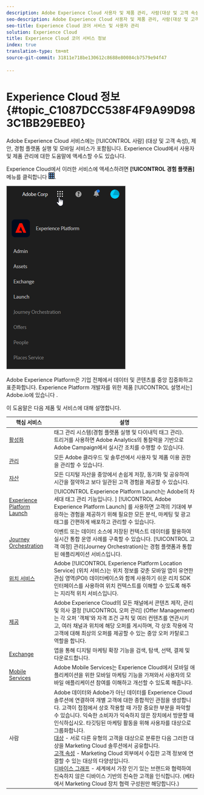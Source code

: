 ```yaml
---
description: Adobe Experience Cloud 사용자 및 제품 관리, 사람(대상 및 고객 속성), 고객 여정 운영, 제안, 장소, 경험 플랫폼 시작 및 모바일 서비스에 대해 알아보십시오.
seo-description: Adobe Experience Cloud 사용자 및 제품 관리, 사람(대상 및 고객 속성), 오퍼, 경험 플랫폼 시작 및 모바일 서비스에 대해 알아보십시오.
seo-title: Experience Cloud 코어 서비스 및 사용자 관리
solution: Experience Cloud
title: Experience Cloud 코어 서비스 정보
index: true
translation-type: tm+mt
source-git-commit: 31811e718be130612c8688e80084cb7579e94f47

---
```



# Experience Cloud 정보 {#topic_C1087DCC538F4F9A99D983C1BB29EBE0}

Adobe Experience Cloud 서비스에는 [!UICONTROL 사람] (대상 및 고객 속성), 제안, 경험 플랫폼 실행 및 모바일 서비스가 포함됩니다. Experience Cloud에서 사용자 및 제품 관리에 대한 도움말에 액세스할 수도 있습니다.

Experience Cloud에서 이러한 서비스에 액세스하려면 **[!UICONTROL 경험 플랫폼]** 메뉴를 클릭합니다 ![](assets/menu-icon.png).

![](assets/platform-core-services.png)

Adobe Experience Platform은 기업 전체에서 데이터 및 콘텐츠를 중앙 집중화하고 표준화합니다. Experience Platform 개발자를 위한 제품 [!UICONTROL 설명서는] Adobe.io에 있습니다 [](https://www.adobe.io/apis/experienceplatform/home/services.html).

이 도움말은 다음 제품 및 서비스에 대해 설명합니다.

| 핵심 서비스 | 설명 |
|--- |--- |
| [활성화](activation/activation.md) | 태그 관리 시스템(경험 플랫폼 실행 및 다이내믹 태그 관리).<br>트리거를 사용하면 Adobe Analytics의 통찰력을 기반으로 Adobe Campaign에서 실시간 조치를 수행할 수 있습니다. |
| [관리](admin-getting-started/admin-getting-started.md) | 모든 Adobe 클라우드 및 솔루션에서 사용자 및 제품 이용 권한을 관리할 수 있습니다. |
| [자산](experience-cloud-assets/experience-cloud-assets.md) | 모든 디지털 자산을 중앙에서 손쉽게 저장, 동기화 및 공유하여 시간을 절약하고 보다 일관된 고객 경험을 제공할 수 있습니다. |
| [Experience Platform Launch](https://docs.adobe.com/content/help/ko-KR/launch/using/overview.html) | [!UICONTROL Experience Platform Launch는 Adobe의 차세대 태그 관리 기능입니다. ] [!UICONTROL Adobe Experience Platform Launch] 를 사용하면 고객의 기대에 부응하는 경험을 제공하기 위해 필요한 모든 분석, 마케팅 및 광고 태그를 간편하게 배포하고 관리할 수 있습니다. |
| [Journey Orchestration](https://docs.adobe.com/content/help/ko-KR/journeys/using/journey-orchestration-home.html) | 이벤트 또는 데이터 소스에 저장된 컨텍스트 데이터를 활용하여 실시간 통합 운영 사례를 구축할 수 있습니다. [!UICONTROL 고객 여정] 관리(Journey Orchestration)는 경험 플랫폼과 통합된 애플리케이션 서비스입니다. |
| [위치 서비스](https://docs.adobe.com/content/help/ko-KR/places/using/home.html) | Adobe [!UICONTROL Experience Platform Location Service] (위치 서비스)는 위치 정보를 갖춘 모바일 앱이 유연한 관심 영역(POI) 데이터베이스와 함께 사용하기 쉬운 리치 SDK 인터페이스를 사용하여 위치 컨텍스트를 이해할 수 있도록 해주는 지리적 위치 서비스입니다. |
| [제공](offer-management/getting-started.md) | Adobe Experience Cloud의 모든 채널에서 콘텐츠 제작, 관리 및 의사 결정 [!UICONTROL 오퍼 관리] (Offer Management)는 각 오퍼 &#39;객체&#39;와 자격 조건 규칙 및 여러 컨텐츠를 연관시키고, 여러 채널과 위치에 해당 오퍼를 게시하며, 각 상호 작용에 각 고객에 대해 최상의 오퍼를 제공할 수 있는 중앙 오퍼 카탈로그 역할을 합니다. |
| [Exchange](exchange.md) | 앱을 통해 디지털 마케팅 확장 기능을 검색, 탐색, 선택, 결제 및 다운로드합니다. |
| [Mobile Services](https://docs.adobe.com/content/help/ko-KR/mobile-services/using/home.html) | Adobe Mobile Services는 Experience Cloud에서 모바일 애플리케이션을 위한 모바일 마케팅 기능을 가져와서 사용자의 모바일 애플리케이션 참여를 이해하고 개선할 수 있도록 해줍니다. |
| 사람 | Adobe 데이터와 Adobe가 아닌 데이터를 Experience Cloud 솔루션에 연결하여 개별 고객에 대한 종합적인 관점을 생성합니다. 고객이 접점에서 상호 작용할 때 가장 중요한 부분을 파악할 수 있습니다. 익숙한 소비자가 익숙하지 않은 장치에서 방문할 때 인식하십시오. 타깃팅된 마케팅 활동을 위해 사용자를 대상으로 그룹화합니다.<br>[대상](audience-library/audience-library.md) - 서로 다른 유형의 고객을 대상으로 분류한 다음 그러한 대상을 Marketing Cloud 솔루션에서 공유합니다.<br>[고객 속성](attributes/attributes.md) - Marketing Cloud 외부에서 수집한 고객 정보에 연결할 수 있는 대상의 다양성입니다.<br>[디바이스 그래프](https://landing.adobe.com/en/na/events/summit/275658-summit-co-op.html) - 세계에서 가장 인기 있는 브랜드와 협력하여 친숙하지 않은 디바이스 기반의 친숙한 고객을 인식합니다. (베타에서 Marketing Cloud 장치 협력 구성원만 해당합니다.) |

